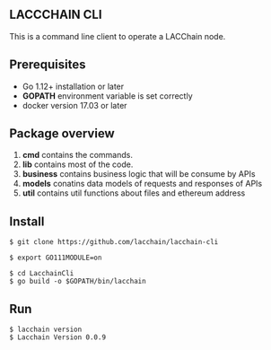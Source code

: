 ## LACCCHAIN CLI

This is a command line client to operate a LACChain node.

## Prerequisites

* Go 1.12+ installation or later
* **GOPATH** environment variable is set correctly
* docker version 17.03 or later

## Package overview

1. **cmd** contains the commands.
2. **lib** contains most of the code.
4. **business** contains business logic that will be consume by APIs
5. **models** conatins data models of requests and responses of APIs
7. **util** contains util functions about files and ethereum address

## Install

```
$ git clone https://github.com/lacchain/lacchain-cli

$ export GO111MODULE=on

$ cd LacchainCli
$ go build -o $GOPATH/bin/lacchain
```

## Run

```
$ lacchain version
$ Lacchain Version 0.0.9
```
